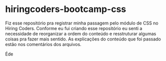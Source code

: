 # hiringcoders-bootcamp-css
Fiz esse repositório pra registrar minha passagem pelo módulo de CSS no Hiring Coders. Conforme eu fui criando esse repositório eu senti a necessidade de reorganizar a ordem do conteúdo e resstruturar algumas coisas pra fazer mais sentido. As explicações do conteúdo que foi passado estão nos comentários dos arquivos.

Éde